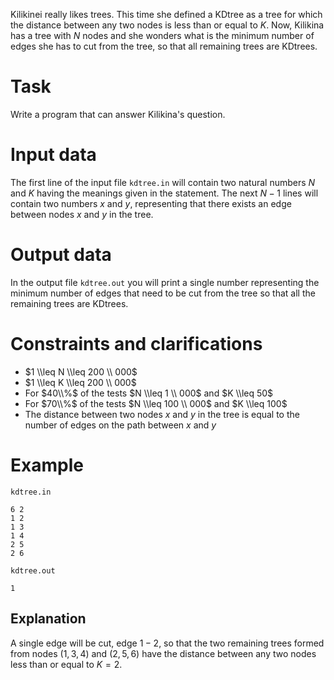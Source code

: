 Kilikinei really likes trees. This time she defined a KDtree as a tree for which the distance between any two nodes is less than or equal to $K$. Now, Kilikina has a tree with $N$ nodes and she wonders what is the minimum number of edges she has to cut from the tree, so that all remaining trees are KDtrees.

# Task

Write a program that can answer Kilikina's question.

# Input data

The first line of the input file `kdtree.in` will contain two natural numbers $N$ and $K$ having the meanings given in the statement. The next $N-1$ lines will contain two numbers $x$ and $y$, representing that there exists an edge between nodes $x$ and $y$ in the tree.

# Output data

In the output file `kdtree.out` you will print a single number representing the minimum number of edges that need to be cut from the tree so that all the remaining trees are KDtrees.

# Constraints and clarifications

* $1 \\leq N \\leq 200 \\ 000$
* $1 \\leq K \\leq 200 \\ 000$
* For $40\\%$ of the tests $N \\leq 1 \\ 000$ and $K \\leq 50$
* For $70\\%$ of the tests $N \\leq 100 \\ 000$ and $K \\leq 100$
* The distance between two nodes $x$ and $y$ in the tree is equal to the number of edges on the path between $x$ and $y$

# Example

`kdtree.in`
```
6 2
1 2
1 3
1 4
2 5
2 6
```

`kdtree.out`
```
1
```

## Explanation

A single edge will be cut, edge $1-2$, so that the two remaining trees formed from nodes $(1, 3, 4)$ and $(2, 5, 6)$ have the distance between any two nodes less than or equal to $K=2$.